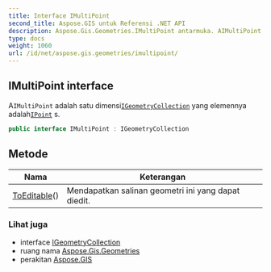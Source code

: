 ```yaml
---
title: Interface IMultiPoint
second_title: Aspose.GIS untuk Referensi .NET API
description: Aspose.Gis.Geometries.IMultiPoint antarmuka. AIMultiPoint adalah satu dimensiIGeometryCollection yang elemennya adalahIPoint s.
type: docs
weight: 1060
url: /id/net/aspose.gis.geometries/imultipoint/
---
```

## IMultiPoint interface

A`IMultiPoint` adalah satu dimensi[`IGeometryCollection`](../igeometrycollection/) yang elemennya adalah[`IPoint`](../ipoint/) s.

```csharp
public interface IMultiPoint : IGeometryCollection
```

## Metode

| Nama | Keterangan |
| --- | --- |
| [ToEditable](../../aspose.gis.geometries/imultipoint/toeditable/)() | Mendapatkan salinan geometri ini yang dapat diedit. |

### Lihat juga

* interface [IGeometryCollection](../igeometrycollection/)
* ruang nama [Aspose.Gis.Geometries](../../aspose.gis.geometries/)
* perakitan [Aspose.GIS](../../)


